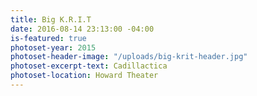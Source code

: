 ```yaml
---
title: Big K.R.I.T
date: 2016-08-14 23:13:00 -04:00
is-featured: true
photoset-year: 2015
photoset-header-image: "/uploads/big-krit-header.jpg"
photoset-excerpt-text: Cadillactica
photoset-location: Howard Theater
---
```


